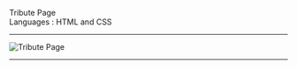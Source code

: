 Tribute Page<br>
Languages : HTML and CSS<br>
<hr>

![Tribute Page](https://user-images.githubusercontent.com/88190573/154636637-be4e4d38-8765-4950-a317-b897af85461c.png)
<hr>
